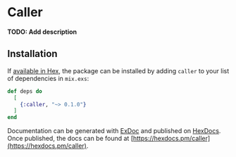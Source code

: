 # Caller

**TODO: Add description**

## Installation

If [available in Hex](https://hex.pm/docs/publish), the package can be installed
by adding `caller` to your list of dependencies in `mix.exs`:

```elixir
def deps do
  [
    {:caller, "~> 0.1.0"}
  ]
end
```

Documentation can be generated with [ExDoc](https://github.com/elixir-lang/ex_doc)
and published on [HexDocs](https://hexdocs.pm). Once published, the docs can
be found at [https://hexdocs.pm/caller](https://hexdocs.pm/caller).

